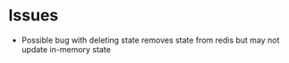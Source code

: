 # Issues

* Possible bug with deleting state
  removes state from redis but may not update in-memory state
